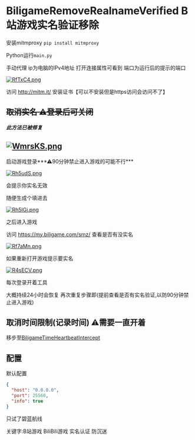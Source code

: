 # BiligameRemoveRealnameVerified B站游戏实名验证移除

安装mitmproxy `pip install mitmproxy`

Python运行`main.py`

手动代理 ip为电脑的IPv4地址 打开连接属性可看到 端口为运行后的提示的端口

[![RfTxC4.png](https://z3.ax1x.com/2021/07/04/RfTxC4.png)](https://imgtu.com/i/RfTxC4)

访问 http://mitm.it/ 安装证书【可以不安装但是https访问会访问不了】

## ~~取消实名 ⚠登录后可关闭~~ 

***此方法已被修复***

[![WmrsKS.png](https://z3.ax1x.com/2021/07/15/WmrsKS.png)](https://imgtu.com/i/WmrsKS)
---

启动游戏登录***⚠90分钟禁止进入游戏的可能不行***

[![Rh5udS.png](https://z3.ax1x.com/2021/07/05/Rh5udS.png)](https://imgtu.com/i/Rh5udS)

会提示你实名无效

随便生成个填进去

[![Rh5lGj.png](https://z3.ax1x.com/2021/07/05/Rh5lGj.png)](https://imgtu.com/i/Rh5lGj)

之后进入游戏

访问 https://my.biligame.com/smz/ 查看是否有没实名

[![Rf7aMn.png](https://z3.ax1x.com/2021/07/04/Rf7aMn.png)](https://imgtu.com/i/Rf7aMn)

如果重新打开游戏提示要实名

[![R4sECV.png](https://z3.ax1x.com/2021/07/05/R4sECV.png)](https://imgtu.com/i/R4sECV)

每次登录开着工具

大概持续24小时会恢复 再次重复步骤即(提前查看是否有实名验证,以防90分钟禁止进入游戏)

## 取消时间限制(记录时间) ⚠需要一直开着

移步至[BiligameTimeHeartbeatIntercept](https://github.com/Enaium/BiligameTimeHeartbeatIntercept)

## 配置

默认配置

```json
{
  "host": "0.0.0.0",
  "port": 25560,
  "info": true
}
```



只试了碧蓝航线

关键字:B站游戏 BiliBili游戏 实名认证 防沉迷
